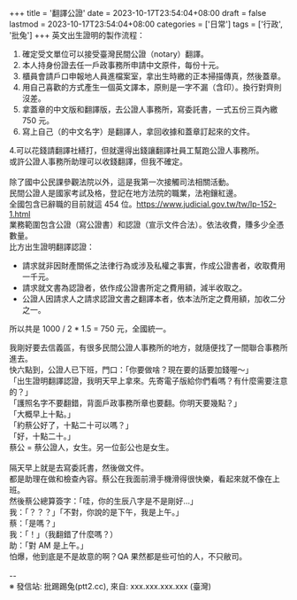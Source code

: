 +++
title = '翻譯公證'
date = 2023-10-17T23:54:04+08:00
draft = false
lastmod = 2023-10-17T23:54:04+08:00
categories = ['日常']
tags = ['行政', '批兔']
+++
英文出生證明的製作流程：<br>
1. 確定受文單位可以接受臺灣民間公證（notary）翻譯。<br>
2. 本人持身份證去任一戶政事務所申請中文原件，每份十元。<br>
3. 櫃員會請戶口申報地人員進檔案室，拿出生時繳的正本掃描傳真，然後蓋章。<br>
4. 用自己喜歡的方式產生一個英文譯本，原則是一字不漏（含印）。換行對齊則沒差。<br>
5. 拿蓋章的中文版和翻譯版，去公證人事務所，寫委託書，一式五份三頁內繳 750 元。<br>
6. 寫上自己（的中文名字）是翻譯人，拿回收據和蓋章訂起來的文件。

4.可以花錢請翻譯社繕打，但就還得出錢讓翻譯社員工幫跑公證人事務所。<br>
或許公證人事務所助理可以收錢翻譯，但我不確定。<br>
<br>
除了國中公民課參觀法院以外，這是我第一次接觸司法相關活動。<br>
民間公證人是國家考試及格，登記在地方法院的職業，法袍鑲紅邊。<br>
全國包含已辭職的目前就這 454 位。https://www.judicial.gov.tw/tw/lp-152-1.html<br>
業務範圍包含公證（寫公證書）和認證（宣示文件合法）。依法收費，賺多少全憑數量。<br>
比方出生證明翻譯認證：<br>
- 請求就非因財產關係之法律行為或涉及私權之事實，作成公證書者，收取費用一千元。<br>
- 請求就文書為認證者，依作成公證書所定之費用額，減半收取之。<br>
- 公證人因請求人之請求認證文書之翻譯本者，依本法所定之費用額，加收二分之一。<br>

所以共是 1000 / 2 * 1.5 = 750 元，全國統一。<br>

我剛好要去信義區，有很多民間公證人事務所的地方，就隨便找了一間聯合事務所進去。<br>
快六點到，公證人已下班，門口：「你要做啥？現在要的話要加錢喔～」<br>
「出生證明翻譯認證，我明天早上拿來。先寄電子版給你們看嗎？有什麼需要注意的？」<br>
「護照名字不要翻錯，背面戶政事務所章也要翻。你明天要幾點？」<br>
「大概早上十點。」<br>
「約蔡公好了，十點二十可以嗎？」<br>
「好，十點二十。」<br>
蔡公 = 蔡公證人，女生。另一位彭公也是女生。<br>
<br>
隔天早上就是去寫委託書，然後做文件。<br>
都是助理在做和檢查內容。蔡公在我面前滑手機滑得很快樂，看起來就不像在上班。<br>
然後蔡公總算簽字：「哇，你的生辰八字是不是剛好…」<br>
我：「？？？」「不對，你說的是下午，我是上午。」<br>
蔡：「是嗎？」<br>
我：「！」（我翻錯了什麼嗎？）<br>
助：「對 AM 是上午。」<br>
怕爆，他到底是不是故意的啊？QA 果然都是些可怕的人，不只敝司。<br>
<br>
--<br>
※ 發信站: 批踢踢兔(ptt2.cc), 來自: xxx.xxx.xxx.xxx (臺灣)<br>
